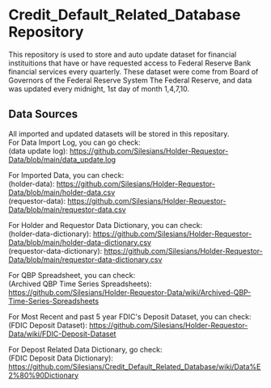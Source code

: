 # Credit_Default_Related_Database Repository

This repository is used to store and auto update dataset for financial instituitions that have or have requested access to Federal Reserve Bank financial services every quarterly. These dataset were come from Board of Governors of the Federal Reserve System
The Federal Reserve, and data was updated every midnight, 1st day of month 1,4,7,10.

## Data Sources

All imported and updated datasets will be stored in this repositary. 
<br>
For Data Import Log, you can go check:
<br>
(data update log): https://github.com/Silesians/Holder-Requestor-Data/blob/main/data_update.log

For Imported Data, you can check:
<br>
(holder-data): https://github.com/Silesians/Holder-Requestor-Data/blob/main/holder-data.csv <br>
(requestor-data): https://github.com/Silesians/Holder-Requestor-Data/blob/main/requestor-data.csv

For Holder and Requestor Data Dictionary, you can check:
<br>
(holder-data-dictionary): https://github.com/Silesians/Holder-Requestor-Data/blob/main/holder-data-dictionary.csv <br>
(requestor-data-dictionary): https://github.com/Silesians/Holder-Requestor-Data/blob/main/requestor-data-dictionary.csv <br>

For QBP Spreadsheet, you can check:
<br>
(Archived QBP Time Series Spreadsheets): https://github.com/Silesians/Holder-Requestor-Data/wiki/Archived-QBP-Time-Series-Spreadsheets <br> 

For Most Recent and past 5 year FDIC's Deposit Dataset, you can check:
<br>
(FDIC Deposit Dataset): https://github.com/Silesians/Holder-Requestor-Data/wiki/FDIC-Deposit-Dataset <br>

For Depost Related Data Dictionary, go check: <br>
(FDIC Deposit Data Dictionary): https://github.com/Silesians/Credit_Default_Related_Database/wiki/Data%E2%80%90Dictionary
